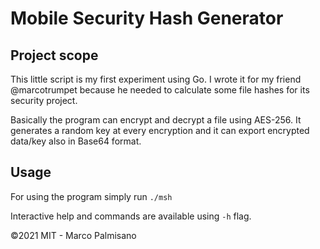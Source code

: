 # Mobile Security Hash Generator

## Project scope
This little script is my first experiment using Go. I wrote it for my friend @marcotrumpet because he needed to calculate some file hashes for its security project.

Basically the program can encrypt and decrypt a file using AES-256.
It generates a random key at every encryption and it can export encrypted data/key also in Base64 format.

## Usage
For using the program simply run
```./msh```

Interactive help and commands are available using ```-h``` flag.

©2021 MIT - Marco Palmisano